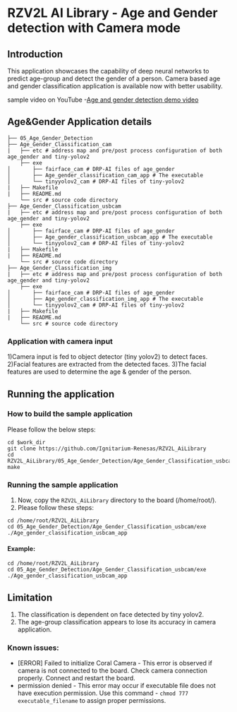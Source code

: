 # RZV2L AI Library - Age and Gender detection with Camera mode

## Introduction

This application showcases the capability of deep neural networks to predict age-group and detect the gender of a person.
Camera based age and gender classification application is available now with better usability. 

sample video on YouTube -[Age and gender detection demo video](https://youtu.be/mJlwSfazT7I)

## Age&Gender Application details
```
├── 05_Age_Gender_Detection
├── Age_Gender_Classification_cam
|   ├── etc # address map and pre/post process configuration of both age_gender and tiny-yolov2
    ├── exe
│       ├── fairface_cam # DRP-AI files of age_gender
│       ├── Age_gender_classification_cam_app # The executable
│       └── tinyyolov2_cam # DRP-AI files of tiny-yolov2
|   ├── Makefile
|   ├── README.md
    └── src # source code directory
├── Age_Gender_Classification_usbcam
|   ├── etc # address map and pre/post process configuration of both age_gender and tiny-yolov2
    ├── exe
│       ├── fairface_cam # DRP-AI files of age_gender
│       ├── Age_gender_classification_usbcam_app # The executable
│       └── tinyyolov2_cam # DRP-AI files of tiny-yolov2
|   ├── Makefile
|   ├── README.md
    └── src # source code directory
├── Age_Gender_Classification_img
|   ├── etc # address map and pre/post process configuration of both age_gender and tiny-yolov2
    ├── exe
│       ├── fairface_cam # DRP-AI files of age_gender
│       ├── Age_gender_classification_img_app # The executable
│       └── tinyyolov2_cam # DRP-AI files of tiny-yolov2
|   ├── Makefile
|   ├── README.md
    └── src # source code directory
```

### Application with camera input


1)Camera input is fed to object detector (tiny yolov2) to detect faces.
2)Facial features are extracted from the detected faces. 
3)The facial features are used to determine the age & gender of the person.

## Running the application
### How to build the sample application

Please follow the below steps:

```
cd $work_dir
git clone https://github.com/Ignitarium-Renesas/RZV2L_AiLibrary 
cd RZV2L_AiLibrary/05_Age_Gender_Detection/Age_Gender_Classification_usbcam
make
```

### Running the sample application

1. Now, copy the `RZV2L_AiLibrary` directory to the board (/home/root/).
2. Please follow these steps:

```
cd /home/root/RZV2L_AiLibrary 
cd 05_Age_Gender_Detection/Age_Gender_Classification_usbcam/exe
./Age_gender_classification_usbcam_app
```

#### Example:
```
cd /home/root/RZV2L_AiLibrary 
cd 05_Age_Gender_Detection/Age_Gender_Classification_usbcam/exe
./Age_gender_classification_usbcam_app
```
## Limitation
1. The classification is dependent on face detected by tiny yolov2.
2. The age-group classification appears to lose its accuracy in camera application.

### Known issues:
- [ERROR] Failed to initialize Coral Camera - This error is observed if camera is not connected to the board. Check camera connection properly. Connect and restart the board.
- permission denied - This error may occur if executable file does not have execution permission. Use this command - `chmod 777 executable_filename` to assign proper permissions.
